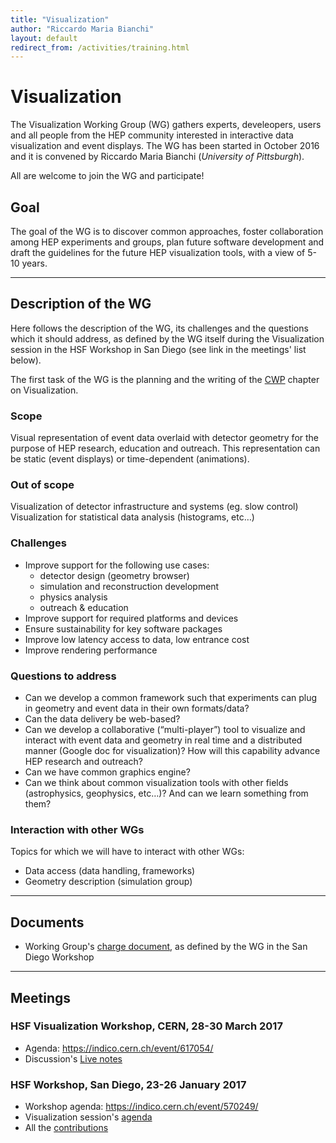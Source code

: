 ```yaml
---
title: "Visualization"
author: "Riccardo Maria Bianchi"
layout: default
redirect_from: /activities/training.html
---
```


# Visualization

The Visualization Working Group (WG) gathers experts, develeopers, users and all people from the HEP community interested in interactive data visualization and event displays. The WG has been started in October 2016 and it is convened by Riccardo Maria Bianchi (*University of Pittsburgh*).

All are welcome to join the WG and participate!

## Goal

The goal of the WG is to discover common approaches, foster collaboration among HEP experiments and groups, plan future software development and draft the guidelines for the future HEP visualization tools, with a view of 5-10 years.

----

## Description of the WG

Here follows the description of the WG, its challenges and the questions which it should address, as defined by the WG itself during the Visualization session in the HSF Workshop in San Diego (see link in the meetings' list below).

The first task of the WG is the planning and the writing of the [CWP](http://hepsoftwarefoundation.org/activities/cwp.html) chapter on Visualization.

### Scope

Visual representation of event data overlaid with detector geometry for the purpose of  HEP research, education and outreach. This representation can be static (event displays) or time-dependent (animations).

### Out of scope

Visualization of detector infrastructure and systems (eg. slow control)
Visualization for statistical data analysis (histograms, etc…)

### Challenges

* Improve support for the following use cases:
    * detector design (geometry browser)
    * simulation and reconstruction development
    * physics analysis
    * outreach & education
* Improve support for required platforms and devices
* Ensure sustainability for key software packages
* Improve low latency access to data, low entrance cost
* Improve rendering performance

### Questions to address

* Can we develop a common framework such that experiments can plug in geometry and event data in their own formats/data?
* Can the data delivery be web-based?
* Can we develop a collaborative (“multi-player”) tool to visualize and interact with event data and geometry in real time and a distributed manner (Google doc for visualization)? How will this capability advance HEP research and outreach?
* Can we have common graphics engine?
* Can we think about common visualization tools with other fields (astrophysics, geophysics, etc…)? And can we learn something from them?

### Interaction with other WGs

Topics for which we will have to interact with other WGs:

*	Data access (data  handling, frameworks)
*	Geometry description (simulation group)

----

## Documents

* Working Group's [charge document](https://docs.google.com/document/d/1ZXiMMmmAj1lwQIuvDc2UM4Jx6-hh1iamIw79DXguLIM/edit), as defined by the WG in the San Diego Workshop

----

## Meetings

### HSF Visualization Workshop, CERN, 28-30 March 2017

* Agenda: https://indico.cern.ch/event/617054/
* Discussion's [Live notes](https://indico.cern.ch/event/617054/contributions/2526122/attachments/1436308/2208777/go)

### HSF Workshop, San Diego, 23-26 January 2017

* Workshop agenda: https://indico.cern.ch/event/570249/
* Visualization session's [agenda](https://indico.cern.ch/event/570249/sessions/217071/#20170125)
* All the [contributions](https://indico.cern.ch/event/570249/contributions/2450053/)
